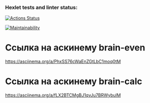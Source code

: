 ### Hexlet tests and linter status:
[![Actions Status](https://github.com/IGassan/python-project-49/actions/workflows/hexlet-check.yml/badge.svg)](https://github.com/IGassan/python-project-49/actions)

[![Maintainability](https://api.codeclimate.com/v1/badges/4620352db121d5a9bc18/maintainability)](https://codeclimate.com/github/IGassan/python-project-49/maintainability)

# Ссылка на аскинему brain-even
https://asciinema.org/a/PhxSS76cWaEnZGtLbC1moq0tM

# Ссылка на аскинему brain-calc
https://asciinema.org/a/fLX2BTCMgBJ1qvJu7BRWybuIM